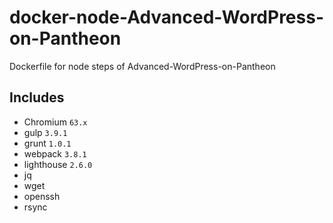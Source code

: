 # docker-node-Advanced-WordPress-on-Pantheon
Dockerfile for node steps of Advanced-WordPress-on-Pantheon

## Includes
* Chromium `63.x`
* gulp `3.9.1`
* grunt `1.0.1`
* webpack `3.8.1`
* lighthouse `2.6.0`
* jq
* wget
* openssh
* rsync
